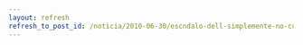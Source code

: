 ```yaml
---
layout: refresh
refresh_to_post_id: /noticia/2010-06-30/escndalo-dell-simplemente-no-compres-dell
---
```

